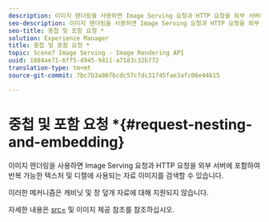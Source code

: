 ```yaml
---
description: 이미지 렌더링을 사용하면 Image Serving 요청과 HTTP 요청을 외부 서버에 포함하여 반복 가능한 텍스처 및 디캘에 사용되는 자료 이미지를 검색할 수 있습니다.
seo-description: 이미지 렌더링을 사용하면 Image Serving 요청과 HTTP 요청을 외부 서버에 포함하여 반복 가능한 텍스처 및 디캘에 사용되는 자료 이미지를 검색할 수 있습니다.
seo-title: 중첩 및 포함 요청 *
solution: Experience Manager
title: 중첩 및 포함 요청 *
topic: Scene7 Image Serving - Image Rendering API
uuid: 1884ae71-6ff5-4945-9411-a7183c32b772
translation-type: tm+mt
source-git-commit: 7bc7b3a86fbcdc57cfdc31745fae3afc06e44b15

---
```



# 중첩 및 포함 요청 *{#request-nesting-and-embedding}

이미지 렌더링을 사용하면 Image Serving 요청과 HTTP 요청을 외부 서버에 포함하여 반복 가능한 텍스처 및 디캘에 사용되는 자료 이미지를 검색할 수 있습니다.

이러한 메커니즘은 캐비닛 및 창 덮개 자료에 대해 지원되지 않습니다.

자세한 내용은 [src=](../../../../../../ir-api/http-protocol/image-rendering-api-ref/c-ir-http-protocol-ref/c-ir-http-protocol-command-reference/r-ir-src.md#reference-62c98abad22149d68d405ed6aaff8272) 및 이미지 제공 참조를 참조하십시오.
